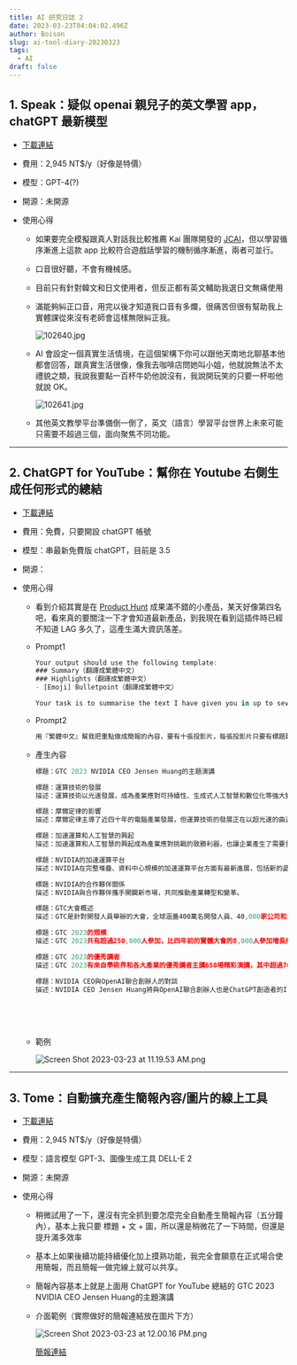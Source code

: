 ```yaml
---
title: AI 研究日誌 2
date: 2023-03-23T04:04:02.496Z
author: Boison
slug: ai-tool-diary-20230323
tags:
  - AI
draft: false
---
```

## 1. Speak：疑似 openai 親兒子的英文學習 app，chatGPT 最新模型

* [下載連結](https://www.speak.com/)
* 費用：2,945 NT$/y（好像是特價）
* 模型：GPT-4(?)
* 開源：未開源
* 使用心得

  * 如果要完全模擬跟真人對話我比較推薦 Kai 團隊開發的 [JCAI](https://www.jcai.tw/)，但以學習循序漸進上這款 app 比較符合遊戲話學習的機制循序漸進，兩者可並行。
  * 口音很好聽，不會有機械感。
  * 目前只有針對韓文和日文使用者，但反正都有英文輔助我選日文無痛使用
  * 滿能夠糾正口音，用完以後才知道我口音有多爛，很痛苦但很有幫助我上實體課從來沒有老師會這樣無限糾正我。

    ![102640.jpg](/img/102640.jpg)
  * AI 會設定一個真實生活情境，在這個架構下你可以跟他天南地北聊基本他都會回答，跟真實生活很像，像我去咖啡店問她叫小姐，他就說無法不太禮貌之類，我說我要點一百杯牛奶他說沒有，我說開玩笑的只要一杯啦他就說 OK。

    ![102641.jpg](/img/102641.jpg)
  * 其他英文教學平台準備倒一倒了，英文（語言）學習平台世界上未來可能只需要不超過三個，面向聚焦不同功能。

- - -

## 2. ChatGPT for YouTube：幫你在 Youtube 右側生成任何形式的總結

* [下載連結](https://chatgpt4youtube.com/)
* 費用：免費，只要開設 chatGPT 帳號
* 模型：串最新免費版 chatGPT，目前是 3.5 
* 開源：
* 使用心得

  * 看到介紹其實是在 [Product Hunt](https://www.producthunt.com/) 成果滿不錯的小產品，某天好像第四名吧，看來真的要關注一下才會知道最新產品，到我現在看到這插件時已經不知道 LAG 多久了，這產生滿大資訊落差。
  * Prompt1

    ```javascript
    Your output should use the following template:
    ### Summary（翻譯成繁體中文）
    ### Highlights（翻譯成繁體中文）
    - [Emoji] Bulletpoint（翻譯成繁體中文）

    Your task is to summarise the text I have given you in up to seven concise bullet points, starting with a short highlight. Choose an appropriate emoji for each bullet point. Use the text above: {{Title}} {{Transcript}}.
    ```
  * Prompt2

    ```javascript
    用『繁體中文』幫我把重點做成簡報的內容，要有十張投影片，每張投影片只要有標題跟一行描述即可
    ```
  * 產生內容

    ```javascript
    標題：GTC 2023 NVIDIA CEO Jensen Huang的主題演講

    標題：運算技術的發展 
    描述：運算技術以光速發展，成為產業應對可持續性、生成式人工智慧和數位化等強大變動的工具。

    標題：摩爾定律的影響 
    描述：摩爾定律主導了近四十年的電腦產業發展，但運算技術的發展正在以超光速的曲速引擎取代它。

    標題：加速運算和人工智慧的興起 
    描述：加速運算和人工智慧的興起成為產業應對挑戰的致勝利器，也讓企業產生了需要重新思考產品設計和商業模式的急迫感。

    標題：NVIDIA的加速運算平台 
    描述：NVIDIA在完整堆疊、資料中心規模的加速運算平台方面有最新進展，包括新的晶片和系統、加速函式庫、雲端服務、人工智慧等。

    標題：NVIDIA的合作夥伴關係 
    描述：NVIDIA與合作夥伴攜手開闢新市場，共同推動產業轉型和變革。

    標題：GTC大會概述 
    描述：GTC是針對開發人員舉辦的大會，全球涵蓋400萬名開發人員、40,000家公司和14,000家新創公司。

    標題：GTC 2023的規模 
    描述：GTC 2023共有超過250,000人參加，比四年前的實體大會的8,000人參加增長飛快。

    標題：GTC 2023的優秀講者 
    描述：GTC 2023有來自學術界和各大產業的優秀講者主講650場精彩演講，其中超過70場以生成式人工智慧為主題。

    標題：NVIDIA CEO與OpenAI聯合創辦人的對談 
    描述：NVIDIA CEO Jensen Huang將與OpenAI聯合創辦人也是ChatGPT創造者的Ilya Sutskever進行一場特別的爐邊對談。
    ```

    &nbsp;

    &nbsp;
  * 範例

    ![Screen Shot 2023-03-23 at 11.19.53 AM.png](/img/screen-shot-2023-03-23-at-11.19.53-am.png)

- - -

## 3. Tome：自動擴充產生簡報內容/圖片的線上工具

* [下載連結](https://tome.app/invite/boison-st-clfkjxm5d3mwy4083hlm60xvu)
* 費用：2,945 NT$/y（好像是特價）
* 模型：語言模型 GPT-3、圖像生成工具 DELL-E 2
* 開源：未開源
* 使用心得

  * 稍微試用了一下，還沒有完全抓到要怎麼完全自動產生簡報內容（五分鐘內），基本上我只要 標題 + 文 + 圖，所以還是稍微花了一下時間，但還是提升滿多效率
  * 基本上如果後續功能持續優化加上摸熟功能，我完全會願意在正式場合使用簡報，而且簡報一做完線上就可以共享。
  * 簡報內容基本上就是上面用 ChatGPT for YouTube 總結的 GTC 2023 NVIDIA CEO Jensen Huang的主題演講
  * [](https://tome.app/boison/gtc-2023-nvidia-ceo-jensen-huang-clfkk17tw0geodl40w6np0kv6?page=clfkk17vv0geqdl40xnzwkb90)介面範例（實際做好的簡報連結放在圖片下方）

    ![Screen Shot 2023-03-23 at 12.00.16 PM.png](/img/screen-shot-2023-03-23-at-12.00.16-pm.png)

    [簡報連結](<(https://tome.app/boison/gtc-2023-nvidia-ceo-jensen-huang-clfkk17tw0geodl40w6np0kv6>)